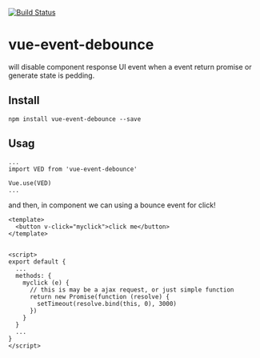 [![Build Status](https://travis-ci.org/Qquanwei/vue-event-debounce.svg?branch=master)](https://travis-ci.org/Qquanwei/vue-event-debounce)


# vue-event-debounce

will disable component response UI event when a event return promise or generate state is pedding.

## Install

`npm install vue-event-debounce --save`

## Usag

```
...
import VED from 'vue-event-debounce'

Vue.use(VED)
...
```

and then, in component we can using a bounce event for click!

```
<template>
  <button v-click="myclick">click me</button>
</template>


<script>
export default {
  ...
  methods: {
    myclick (e) {
      // this is may be a ajax request, or just simple function
      return new Promise(function (resolve) {
        setTimeout(resolve.bind(this, 0), 3000)
      })
    }
  }
  ...
}
</script>
```
